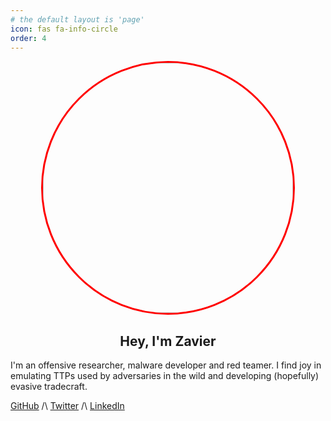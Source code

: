 ```yaml
---
# the default layout is 'page'
icon: fas fa-info-circle
order: 4
---
```

<div style="text-align: center;">
    <img src="https://pbs.twimg.com/profile_images/1753312460453613568/qj-V6HD__400x400.jpg" style="border-radius: 50%; border: 3px solid red; width: 400px; height: 400px">
    <h2>Hey, I'm Zavier</h2>
</div>

I'm an offensive researcher, malware developer and red teamer. I find joy in emulating TTPs used by adversaries in the wild and developing (hopefully) evasive tradecraft.

[GitHub](https://github.com/gatariee) /\ [Twitter](https://twitter.com/gatariee) /\ [LinkedIn](https://www.linkedin.com/in/zavierlee-sg/)